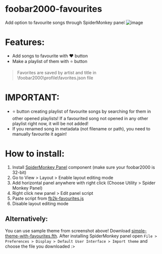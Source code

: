 # foobar2000-favourites
Add option to favourite songs through SpiderMonkey panel
![image](https://github.com/user-attachments/assets/cf306a56-b433-4090-baff-da248126c455)

# Features:
- Add songs to favourite with ❤️ button 
- Make a playlist of them with ⭐ button

> Favorites are saved by artist and title in \foobar2000\profile\favorites.json file

# IMPORTANT: 
- ⭐ button creating playlist of favourite songs by searching for them in other opened playlists! If a favourited song not opened in any other playlist right now, it will be not added!
- If you renamed song in metadata (not filename or path), you need to manually favourite it again!

# How to install:
1. Install [SpiderMonkey Panel](https://github.com/theqwertiest/foo_spider_monkey_panel) component (make sure your foobar2000 is 32-bit)
2. Go to View > Layout > Enable layout editing mode
3. Add horizontal panel anywhere with right click (Choose Utility > Spider Monkey Panel)
4. Right click new panel > Edit panel script
5. Paste script from [fb2k-favourites.js](https://github.com/njko39/foobar2000-favourites/blob/main/fb2k-favourites.js)
6. Disable layout editing mode

## Alternatively:
You can use sample theme from screenshot above! Download [simple-theme-with-favourites.fth](https://github.com/njko39/foobar2000-favourites/blob/main/simple-theme-with-favourites.fth). After installing SpiderMonkey panel open `File > Preferences > Display > Default User Interface > Import theme` and choose the file you downloaded :>  
